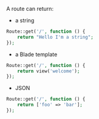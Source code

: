 A route can return:
* a string
```php
Route::get('/', function () {
    return "Hello I'm a string";
});
```

* a Blade template
```php
Route::get('/', function () {
    return view('welcome');
});
```

* JSON
```php
Route::get('/', function () {
    return ['foo' => 'bar'];
});
```


